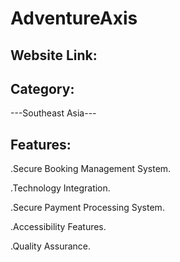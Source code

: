 # AdventureAxis

## Website Link: 


## Category:

---Southeast Asia---

## Features:

.Secure Booking Management System.

.Technology Integration.

.Secure Payment Processing System.

.Accessibility Features.

.Quality Assurance.


